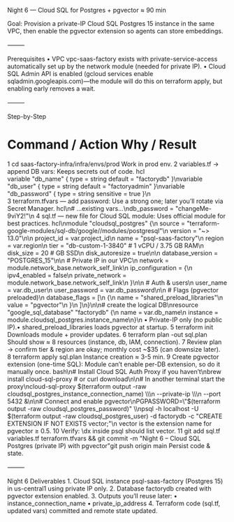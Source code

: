 Night 6 — Cloud SQL for Postgres + pgvector ≈ 90 min

Goal: Provision a private-IP Cloud SQL Postgres 15 instance in the same VPC, then enable the pgvector extension so agents can store embeddings.

⸻

Prerequisites
	•	VPC vpc-saas-factory exists with private-service-access automatically set up by the network module (needed for private IP).
	•	Cloud SQL Admin API is enabled (gcloud services enable sqladmin.googleapis.com)—the module will do this on terraform apply, but enabling early removes a wait.

⸻

Step-by-Step

#	Command / Action	Why / Result
1	cd saas-factory-infra/infra/envs/prod	Work in prod env.
2	variables.tf → append DB vars:	Keeps secrets out of code.
	hcl<br>variable \"db_name\"        { type = string default = \"factorydb\" }\nvariable \"db_user\"        { type = string default = \"factoryadmin\" }\nvariable \"db_password\"    { type = string sensitive = true }\n	
3	terraform.tfvars — add password:	Use a strong one; later you’ll rotate via Secret Manager.
	hcl\n# …existing vars…\ndb_password = \"changeMe-9viY2!\"\n	
4	sql.tf — new file for Cloud SQL module:	Uses official module for best practices.
	hcl\nmodule \"cloudsql_postgres\" {\n  source  = \"terraform-google-modules/sql-db/google//modules/postgresql\"\n  version = \"~> 13.0\"\n\n  project_id  = var.project_id\n  name        = \"psql-saas-factory\"\n  region      = var.region\n  tier        = \"db-custom-1-3840\"          # 1 vCPU / 3.75 GB RAM\n  disk_size   = 20                           # GB SSD\n  disk_autoresize = true\n\n  database_version = \"POSTGRES_15\"\n\n  # Private IP in our VPC\n  network           = module.network_base.network_self_link\n  ip_configuration  = {\n    ipv4_enabled    = false\n    private_network = module.network_base.network_self_link\n  }\n\n  # Auth & users\n  user_name     = var.db_user\n  user_password = var.db_password\n\n  # Flags (pgvector preloaded)\n  database_flags = [\n    {\n      name  = \"shared_preload_libraries\"\n      value = \"pgvector\"\n    }\n  ]\n}\n\n# create the logical DB\nresource \"google_sql_database\" \"factorydb\" {\n  name     = var.db_name\n  instance = module.cloudsql_postgres.instance_name\n}\n	• Private-IP only (no public IP).• shared_preload_libraries loads pgvector at startup.
5	terraform init	Downloads module + provider updates.
6	terraform plan -out sql.plan	Should show ≈ 8 resources (instance, db, IAM, connection).
7	Review plan → confirm tier & region are okay; monthly cost ~$35 (can downsize later).	
8	terraform apply sql.plan	Instance creation ≈ 3-5 min.
9	Create pgvector extension (one-time SQL):	Module can’t enable per-DB extension, so do it manually once.
	bash\n# Install Cloud SQL Auth Proxy if you haven’t\nbrew install cloud-sql-proxy   # or curl download\n\n# In another terminal start the proxy\ncloud-sql-proxy $(terraform output -raw cloudsql_postgres_instance_connection_name) \\\n               --private-ip \\\n               --port 5432 &\n\n# Connect and enable pgvector\nPGPASSWORD=\"$(terraform output -raw cloudsql_postgres_password)\" \\\npsql -h localhost -U $(terraform output -raw cloudsql_postgres_user) -d factorydb -c \"CREATE EXTENSION IF NOT EXISTS vector;\"\n	vector is the extension name for pgvector ≥ 0.5.
10	Verify: \dx inside psql should list vector.	
11	git add sql.tf variables.tf terraform.tfvars && git commit -m "Night 6 – Cloud SQL Postgres (private IP) with pgvector"git push origin main	Persist code & state.


⸻

Night 6 Deliverables
	1.	Cloud SQL instance psql-saas-factory (Postgres 15) in us-central1 using private IP only.
	2.	Database factorydb created with pgvector extension enabled.
	3.	Outputs you’ll reuse later:
	•	instance_connection_name
	•	private_ip_address
	4.	Terraform code (sql.tf, updated vars) committed and remote state updated.

